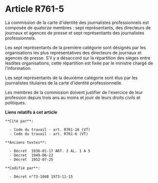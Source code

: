 # Article R761-5

La commission de la carte d'identité des journalistes professionnels est composée de quatorze membres : sept représentants,
des directeurs de journaux et agences de presse et sept représentants des journalistes professionnels.

Les sept représentants de la première catégorie sont désignés par les organisations les plus représentatives des directeurs
de journaux et agences de presse. S'il y a désaccord sur la répartition des sièges entre lesdites organisations, cette
répartition est fixée par le ministre chargé de l'information.

Les sept représentants de la deuxième catégorie sont élus par les journalistes titulaires de la carte d'identité
professionnelle.

Les membres de la commission doivent justifier de l'exercice de leur profession depuis trois ans au moins et jouir de leurs
droits civils et politiques.

**Liens relatifs à cet article**

	**Cité par**:

	  - Code du travail - art. R761-16 (VT)
	  - Code du travail - art. R761-6 (VT)

	**Anciens textes**:

	  - Décret  1936-01-17 ART. 2 AL. 1 A 5
	  - Décret  1949-06-22
	  - Décret  1952-07-25

	**Codifié par**:

	  - Décret n°73-1048 1973-11-15

